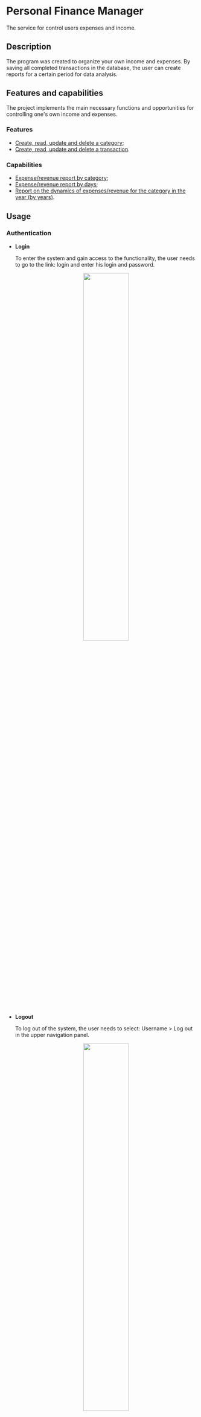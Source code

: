 # Personal Finance Manager

The service for control users expenses and income.

## Description

The program was created to organize your own income and expenses. By saving all completed transactions in the database, the user can create reports for a certain period for data analysis.

## Features and capabilities

The project implements the main necessary functions and opportunities for controlling one's own income and expenses.

### Features
* [Create, read, update and delete a category](#categories);
* [Create, read, update and delete a transaction](#transactions).

### Capabilities
* [Expense/revenue report by category](#expenserevenue-report-by-category);
* [Expense/revenue report by days](#expenserevenue-report-by-days);
* [Report on the dynamics of expenses/revenue for the category in the year (by years)](#report-on-the-dynamics-of-expensesrevenue-for-the-category-in-the-year-by-years).

## Usage

### Authentication
* **Login**
  
  To enter the system and gain access to the functionality, the user needs to go to the link: login and enter his login and password.
  
  <p align="center">
  <img src="https://user-images.githubusercontent.com/38464535/211407008-a49bda2a-d197-451b-836f-0e842b1f9279.png" width=50%>
  </p>
  
* **Logout**
  
  To log out of the system, the user needs to select: Username > Log out in the upper navigation panel.
  
  <p align="center">
  <img src="https://user-images.githubusercontent.com/38464535/211524094-286ac302-af6c-4322-8b53-f00c3e4184ca.png" width=50%>
  </p>

### Categories
* **Create a category**
  
  To save a category, you need to go to the link: categories/new or select: Categories > Add new category in the upper navigation panel. In the window that opens, you need to enter the name and description of the new category.

  The following restrictions have been introduced for the category name:
    - The minimum name length is 2 characters;
    - The maximum name length is 50 characters;
    - The name must be unique.

  <p align="center">
  <img src="https://user-images.githubusercontent.com/38464535/211526453-8db1f9c0-7a55-494c-8410-b8e517087ebb.png" width=75%>
  </p>

* **Read categories**
  
  To view all categories, you need to go to the link: categories or select: Categories > List of categories in the upper navigation panel. If more than seven categories are stored in the database, a pagination mechanism appears on the page to view the categories in parts. You can select a category in the table and update or delete it.

  <p align="center">
  <img src="https://user-images.githubusercontent.com/38464535/211553870-e72659df-397f-4593-a692-5b4c8e1b362e.png" width=75%>
  </p>

* **Update a category**
  
  To update a category, you need to go to the link: categories/id/update, where id is the identifier of the desired category or click on the yellow "Edit" button next to the corresponding category. A form with category data appears in the open window, which can be changed if necessary. When changing a name, you should consider the restrictions that apply to it.

  <p align="center">
  <img src="https://user-images.githubusercontent.com/38464535/211554237-798584a6-8ba8-4789-b0d5-03ebf0376467.png" width=75%>
  </p>
  
  If the update is successful, a corresponding message appears on the page.
  <p align="center">
  <img src="https://user-images.githubusercontent.com/38464535/211554429-bdbe68b5-aede-4167-a245-35996e88009a.png" width=75%>
  </p>
  
* **Delete a category**
  
  To delete a category, click on the red "Delete" button next to the corresponding category. Before performing the process, a window will appear on the screen asking you to confirm the deletion of the category.

  <p align="center">
  <img src="https://user-images.githubusercontent.com/38464535/211554651-05d042b4-d263-48e8-aced-a22c3596d8d1.png" width=75%>
  </p>
  
  In case of successful deletion, a corresponding message appears on the page.
  <p align="center">
  <img src="https://user-images.githubusercontent.com/38464535/211554667-53047439-d666-4009-afba-e038b3b997a2.png" width=75%>
  </p>

### Transactions
* **Create a transactions**
  
  To save a transaction, you need to go to the link: transactions/new or select: Transactions > Add new transaction in the upper navigation panel. In the open window, you need to fill in all the fields of the new transaction: category name, type of operation, amount, brief description, date.

  <p align="center">
  <img src="https://user-images.githubusercontent.com/38464535/211555906-1a0fb72e-fbb0-4d7f-a1e8-589d062e2d76.png" width=75%>
  </p>

* **Read transactions**
  
  To view all transactions, you need to go to the link: transactions or select: Transactions > List of transactions in the upper navigation panel. If more than seven transactions are stored in the database, a pagination mechanism appears on the page to view the transactions in parts. You can select a transaction in the table and update or delete it.

  <p align="center">
  <img src="https://user-images.githubusercontent.com/38464535/211556078-e1989a7d-3729-42a3-85dd-8bb89e0b4192.png" width=75%>
  </p>

* **Update a transaction**
  
  To update a transaction, you need to go to the link: transactions/id/update, where id is the identifier of the desired transaction or click on the yellow "Edit" button next to the corresponding transaction. A form with transaction data appears in the open window, which can be changed if necessary.

  <p align="center">
  <img src="https://user-images.githubusercontent.com/38464535/211556365-1f588e74-6217-455a-8b4b-3246cca90347.png" width=75%>
  </p>
  If the update is successful, a corresponding message appears on the page.
  
  <p align="center">
  <img src="https://user-images.githubusercontent.com/38464535/211556406-5d5e1d1e-fcc5-40cb-bd98-d52aece10597.png" width=75%>
  </p>
  
* **Delete a transaction**

  To delete a transaction, click on the red "Delete" button next to the corresponding transaction. Before performing the process, a window will appear on the screen with a question to confirm the deletion of the transaction.

  <p align="center">
  <img src="https://user-images.githubusercontent.com/38464535/211556719-b5355c5b-fc3e-4641-b057-1d1038316c25.png" width=75%>
  </p>
  
  In case of successful deletion, a corresponding message appears on the page.
  <p align="center">
  <img src="https://user-images.githubusercontent.com/38464535/211556752-463a6719-a913-4899-ba0f-8030f86100e8.png" width=75%>
  </p>


### Expense/revenue report by category

* **Generating report**

  To generate a report by category, you need to go to the link: transactions/report or select: Reports > Report generator in the upper navigation panel. In the open window, you need to fill in the form fields: start date, end date, type of operation and click on the green "By Categories" button.

  <p align="center">
  <img src="https://user-images.githubusercontent.com/38464535/211558864-bfadea5a-fb18-4271-932c-3804c5c63915.png" width=75%>
  </p>
  If the update is successful, a corresponding message appears on the page.
  
  <p align="center">
  <img src="https://user-images.githubusercontent.com/38464535/211554429-bdbe68b5-aede-4167-a245-35996e88009a.png" width=75%>
  </p>

* **The obtained result**

  If the database contains information about transactions for the specified period, the program will generate a report of expenses / income by category, with a table and a chart with the results.

  <p align="center">
  <img src="https://user-images.githubusercontent.com/38464535/211559615-dbdf05b6-0ea5-49ce-8f93-ef6b75d67fc3.png" width=75%>
  </p>

  If there is no information about transactions for the specified period in the database, then the corresponding message about the lack of data for generating the report will be displayed on the page.

  <p align="center">
  <img src="https://user-images.githubusercontent.com/38464535/211559647-9aa5db12-4ea9-48a7-93bc-637df5d47861.png" width=75%>
  </p>

### Expense/revenue report by days

* **Generating report**

  To generate a report by category, you need to go to the link: transactions/report or select: Reports > Report generator in the upper navigation panel. In the open window, you need to fill in the form fields: start date, end date, type of operation and click on the green "By Categories" button.

* **The obtained result**

  If the database contains information about transactions for the specified period, then the program will generate a report of expenses / income by day, which shows the corresponding schedule.

  <p align="center">
  <img src="https://user-images.githubusercontent.com/38464535/211560375-9f4e9418-0e70-4dba-a375-5b739c133c80.png" width=75%>
  </p>

  If there is no information about transactions for the specified period in the database, then the corresponding message about the lack of data for generating the report will be displayed on the page.

### Report on the dynamics of expenses/revenue for the category in the year (by years)

* **Generating report**

  To generate a report on the dynamics of expenses/income, you need to go to the link: transactions/report or select: Reports > Report generator in the upper navigation panel. In the open window, you need to fill in the form fields: start date, end date, type of operation, category and click on the blue "Dynamics of expenses" button.

  <p align="center">
  <img src="https://user-images.githubusercontent.com/38464535/211561563-089ac7d8-ad56-43ac-8652-e23f69c890db.png" width=75%>
  </p>
  
  If you do not select a category for this type of report, a corresponding message will appear on the page.
  
  <p align="center">
  <img src="https://user-images.githubusercontent.com/38464535/211561129-0219872d-b48f-4b89-aad8-e268b84c0f4a.png" width=75%>
  </p>

* **The obtained result**

  If the database contains information about transactions for the specified period, the program will generate a report of expenses / income by category, with a table and a chart with the results.

  <p align="center">
  <img src="https://user-images.githubusercontent.com/38464535/211561324-e3ee8103-62b1-4301-98c1-df0d5429cfc5.png" width=98%>
  </p>

  If there is no information about transactions for the specified period in the database, then the corresponding message about the lack of data for generating the report will be displayed on the page.

## Testing
  The project is 98.9% covered by tests. [JUnit 5](https://junit.org/junit5/) and [Mockito](https://site.mockito.org/) were used for testing.
  <p align="center">
  <img src="https://user-images.githubusercontent.com/38464535/211557905-d0e266fa-5a1e-4e72-a526-3d62a9e79b87.png" width=92%>
  </p>


### Built With

* Spring Framework
* JPA
* MySQL
* JUnit 5
* Bootstrap
* Thymeleaf

## Getting Started

### Installing

1. Clone the repo
   ```sh
   git clone https://github.com/PavloDrabchuk/fin-manager.git
   ```
2. Rename `application.properties.example` to `application.properties`
3. Enter your datasource settings in `application.properties`
   ```properties
   spring.datasource.url=datasource_url
   spring.datasource.username=username
   spring.datasource.password=password

### Executing program

* Run project
* Open in your web browser:
   ```
   http://localhost:8080/
   ```

## Help

If you have a problem or question, write me: ravluk2000@gmail.com

## Authors

* **Pavlo Drabchuk** - ravluk2000@gmail.com
